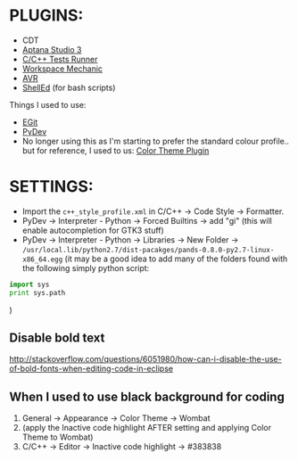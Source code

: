 # PLUGINS:

* CDT
* [Aptana Studio 3](http://www.aptana.com/products/studio3/download)
* [C/C++ Tests Runner](https://github.com/xgsa/cdt-tests-runner/wiki/Tutorial)
* [Workspace Mechanic](http://code.google.com/a/eclipselabs.org/p/workspacemechanic/)
* [AVR](http://avr-eclipse.sourceforge.net/updatesite)
* [ShellEd](http://sourceforge.net/apps/trac/shelled/wiki/Documentation/InstallGuide) (for bash scripts)

Things I used to use:

* [EGit](http://www.eclipse.org/egit/download/)
* [PyDev](http://pydev.org/manual_101_install.html)
* No longer using this as I'm starting to prefer the standard colour profile.. 
  but for reference, I used to us: [Color Theme Plugin](http://marketplace.eclipse.org/content/eclipse-color-theme)


# SETTINGS:

* Import the `c++_style_profile.xml` in C/C++ -> Code Style -> Formatter.
* PyDev -> Interpreter - Python -> Forced Builtins -> add "gi"  (this will enable autocompletion for GTK3 stuff)
* PyDev -> Interpreter - Python -> Libraries -> New Folder -> `/usr/local.lib/python2.7/dist-pacakges/pands-0.8.0-py2.7-linux-x86_64.egg`
(it may be a good idea to add many of the folders found with the following simply python script:
```Python
import sys
print sys.path
```
)

## Disable bold text
http://stackoverflow.com/questions/6051980/how-can-i-disable-the-use-of-bold-fonts-when-editing-code-in-eclipse

## When I used to use black background for coding

1. General -> Appearance -> Color Theme -> Wombat
2. (apply the Inactive code highlight AFTER setting and applying Color Theme to Wombat)
3. C/C++ -> Editor -> Inactive code highlight -> #383838

